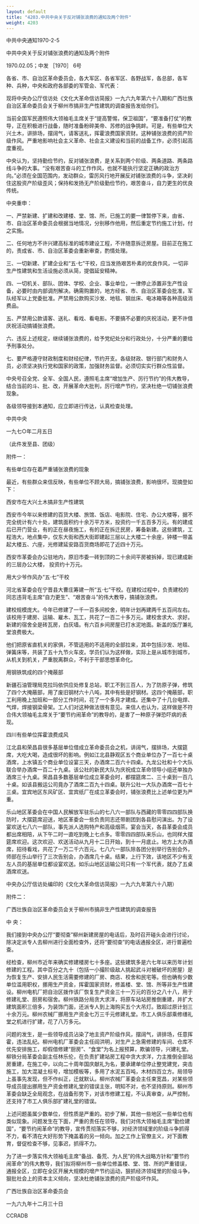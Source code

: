 ```yaml
---
layout: default
title: "4203.中共中央关于反对铺张浪费的通知及两个附件"
weight: 4203
---
```


中共中央通知1970-2-5

中共中央关于反对铺张浪费的通知及两个附件

1970.02.05；中发 ［1970］ 6号

各省、市、自治区革命委员会，各大军区、各省军区、各野战军，各总部，各军种、兵种，中央和政府各部委的军管会、军代表：

现将中央办公厅信访处《文化大革命信访简报》一九六九年第六十八期和广西壮族自治区革命委员会关于柳州市搞非生产性建筑的调查报告发给你们。

当前全国军民遵照伟大领袖毛主席关于“提高警惕，保卫祖国”，“要准备打仗”的教导，正在积极进行战备，随时准备粉碎美帝、苏修的战争挑衅。可是，有些单位大兴土木，讲排场，摆阔气，请客送礼，挥霍浪费国家资财。这种铺张浪费的资产阶级作风。严重地影响社会主义革命、社会主义建设和当前的战备工作，必须引起高度重视。

中央认为，坚持勤俭节约，反对铺张浪费，是关系到两个阶级、两条道路、两条路线斗争的大事。“没有艰苦奋斗的工作作风，也就不能执行坚定正确的政治方向。”必须在全国范围内，发动群众，雷厉风行地开展反对铺张浪费的斗争，坚决刹住这股资产阶级歪风；保持和发扬无产阶级勤俭节约，艰苦奋斗，自力更生的优良传统。

中央重申：

一、严禁新建、扩建和改建楼、堂、馆、所，已施工的要一律暂停下来，由省、市、自治区革命委员会根据当地情况，分别移作他用，然后重定节约施工计划，付之实施。

二、任何地方不许兴建高标准的城市建设工程，不许随意拆迁房屋。目前正在施工的，责成省、市、自治区革委会重新审查，酌情处理。

三、一切新建、扩建企业和“五·七”干校，应当发扬艰苦朴素的优良作风，一切非生产性建筑和生活设施必须从简，提倡延安精神。

四、一切机关、部队、团体、学校、企业、事业单位，一律停止添置非生产性设备，必要时由内部调剂解决。确需购置的，地方经省、市、自治区革委会批准，军队经军以上党委批准。严禁用公款购买沙发、地毯、钢丝床、电冰箱等各种高级消费品。

五、严禁用公款请客、送礼、看戏、看电影。不要搞不必要的庆祝活动，更不许借庆祝活动搞铺张浪费。

六、违反上述规定，继续铺张浪费的，给予党纪处分和行政处分，十分严重的要给予刑事处分。

七、要严格遵守财政制度和财经纪律，节约开支。各级财政、银行部门和财务人员，必须坚决执行党和国家的政策，加强财务监督。必须切实实行群众性监督。

中央号召全党、全军、全国人民，遵照毛主席“增加生产、厉行节约”的伟大教导，结合当前的斗、批、改，开展革命大批判，厉行增产节约，坚决杜绝一切铺张浪费现象。

各级领导接到本通知，应立即进行传达，认真检查处理。

中共中央

一九七○年二月五日

（此件发至县、团级）

附件一：

有些单位存在着严重铺张浪费的现象

最近，有些群众来信反映，有些单位不顾大局，搞铺张浪费，影响很坏。现摘登如下：

西安市在大兴土木搞非生产性建筑

西安市今年以来修建的百货大楼、旅馆、饭店、电影院、住宅、办公大楼等，据不完全统计有六十处，建筑面积约十余万平方米，投资约一千五百多万元。有的建成后已开门营业，有的正在昼夜施工，有的正在拆迁民房，筹备新建。这些建筑，工程浩大，地点集中，仅东大街和西大街即建起三层以上大楼二十余座，钟楼一带盖起大楼五、六座，光修建延安路百货商场即花了近四十万元。

西安市革委会办公驻地内，原旧市委一砖到顶的二十余间平房被拆掉，现已建成新的三层办公大楼，  投资约十万元。

用大少爷作风办“五·七”干校

河北省革委会在宁晋县大曹庄筹建一所“五·七”干校。在建校过程中，负责建校的同志违背毛主席“自力更生”、“艰苦奋斗”的伟大教导，搞铺张浪费。

建校规模庞大。今年已修建了一千一百多间校舍，明年计划再建两千五百间左右。该校用于建房、运输、雇木、瓦工，共花了一百二十多万元。建校舍求大、求好。新建的宿舍全是砖瓦房，白灰墙。有六百乡间房屋已打水泥地面。新盖的饭厅兼礼堂浪费极大。

他们把原省直机关的家俱，不管适用的不适用的全部拉来，其中包括沙发、地毯、弹簧床等，共装了五十九节火车皮。学员们认为这样做，实际上是从城市到城市，从机关到机关，严重脱离群众，不利于干部思想革命化。

用钢铁筑成的四个掩蔽部

新疆石油管理局克拉玛依供应处修复总站，职工不到三百人，为了防原子弹，修筑了四个大掩蔽部，用了废旧钢材六十八吨，其中有些是好钢材。这四个掩蔽部，职工利用晚上加班和一部分工作时间，花了一个多月才建成。还集中了十几台电焊、气焊，焊接钢梁骨架。工人们对这种做法很有意见。来信人也认为，这样做是不符合伟大领袖毛主席关于“要节约闹革命”的教导的，是害了一种原子弹恐吓病的表现。

四川有些单位挥霍浪费成风

江北县和荣昌县很多基层单位借成立革命委员会之机，讲阔气，摆排场，大摆筵席，大吃大喝，造成很坏的影响。例如江北县静观区五个商业单位办了一百七十桌酒席，上水镇五个商业单位设宴三天，办酒席二百六十四桌。九龙公社和十个大队联合举办酒席一百二十九桌。该公社的新民大队为庆祝成立革命领导小组还单独办酒席三十九桌。荣昌县多数基层单位成立革委会时，都摆筵席二、三十桌到一百几十桌。如该县搬运公司竟办了酒席二百九十四桌。联升公社一大队办酒席一百七十三桌。宜宾地区东风矿区、宜宾纸厂在成立革委会时，铺张浪费比上述单位更为严重。

乐山地区革委会在中国人民解放军驻乐山的七八六一部队与西藏的零零四四部队换防时，大摆筵席迎送，地区革委会一些负责同志还带剧团到各县慰问演出。为了设宴欢送七八六一部队，事先派人选购特产和高级烟茶。宴会当天，各县革委会成员都出席相陪，从下午二时一直吃到晚上七点多。零零四四部队来乐山，也同样大摆筵席欢迎。这次欢迎、欢送活动从九月十二日开始，到十一月底止。地方上大办酒席，招待看戏，共花了一万二千六百元。七八六一部队除各团分别举行告别会外，师部在乐山举行了三次告别会，办酒席几十桌。结果，上行下效，该地区不少有支左人员的基层单位都设宴欢送。如乐山地区运输公司只有一个军代表，就办了五桌酒席欢送。

中央办公厅信访处编印的《文化大革命信访简报》一九六九年第六十八期）

附件二：

广西壮族自治区革命委员会关于柳州市搞非生产性建筑的调查报告

中  央：

我们接到中央办公厅“要彻查”柳州新建房屋的电话后，及时召开碰头会进行讨论，除决定派专人去柳州进行全面检查外，还将“要彻查”的电话通报全区，进行普遍检查。

经检查，柳州市近年来确实修建楼房七十多座。这些建筑多是六七年以来历年计划修建的工程。其中百分之九十（包括一小撮阶级敌人挑起武斗对被破坏的房屋）是为恢复生产、安排人民生活需要修建的厂房、商店、校舍和民宅等。但也确有少数单位滥用职权，挪用生产资金，挥霍国家资财，修盖楼、堂、馆、所等非生产性建设。柳州电机厂把自治区拨作该厂恢复生产资金三十一万元的百分之八十八，用于修建礼堂、厨房和宿舍。柳州铁路分局贪大求洋，将原车站站房推倒重建，并扩大建筑面积三倍多，为装饰门面，还派专人到上海购买五个大吊灯。致超过原计划三十余万元。柳州农械厂挪用生产资金七万三千元修建礼堂。市工人俱乐部乘修缮礼堂之机进行扩建，花了八万多元。

问题的发生，是一些领导成员沾染了地主资产阶级作风，摆阔气，讲排场，任意挥霍，违法乱纪。柳州电机厂革委会主任阎洪明，对生产上急需修建的车间、仓库不优先安排施工，却假借修建“厨房”、“食堂”为名上报预算，欺骗领导，兴建礼堂。柳铁分局革委会副主任林乐伦，在负责扩建站房工程中贪大求洋，力主推倒全部站房重建，在施工中，以向二十周年国庆献礼为名，要承建单位停止整党建党，突击施工，加大混凝土标号，增加模板等，多用了水泥五百吨，木材四百立方。局领导上虽事先发现，但不作纠正，迁就默认。柳州农械厂革委会主任束宽昌，对某些领导成员提出挪用生产资金修建礼堂的错误主张，明知不对，也不坚持原则。柳州市革委会缺乏全局观念，在战备形势下，对该市修建工程，不认真审查，从严控制，还支持了市工人俱乐部扩建礼堂的错误。

上述问题虽属少数单位，但性质是严重的。初步了解，其他一些地区一些单位也有类似现象。问题发生在下面，严重的责任在领导。我们对伟大领袖毛主席“勤俭建国”，“要节约闹革命”的教导，宣传贯彻落实不够，对经济领域里的阶级斗争抓得不力，看不清在大好形势下掩盖着的另一倾向。加之工作上官僚主义，对下面教育，督促检查不够，见事迟，抓得不力。

为了进一步落实伟大领袖毛主席“备战、备荒、为人民”的伟大战略方针和“要节约闹革命”的伟大教导，我们拟将柳州市一些单位修盖楼、堂、馆、所的严重错误，通报全区，立即在全区开展大规模的增产节约运动，狠抓经济领域里的阶级斗争，狠批社会上的资本主义倾向，坚决杜绝铺张浪费的资产阶级坏作风。

广西壮族自治区革命委员会

一九六九年十二月三十日

CCRADB

